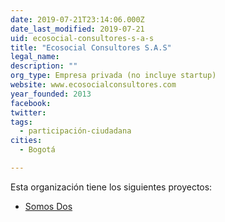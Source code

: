 ```yaml
---
date: 2019-07-21T23:14:06.000Z
date_last_modified: 2019-07-21
uid: ecosocial-consultores-s-a-s
title: "Ecosocial Consultores S.A.S"
legal_name: 
description: ""
org_type: Empresa privada (no incluye startup)
website: www.ecosocialconsultores.com
year_founded: 2013
facebook: 
twitter: 
tags:
  - participación-ciudadana
cities: 
  - Bogotá

---
```


Esta organización tiene los siguientes proyectos:

- [Somos Dos](/proyectos/somos-dos)
